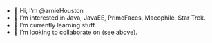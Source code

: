- 👋 Hi, I’m @arnieHouston
- 👀 I’m interested in Java, JavaEE, PrimeFaces, Macophile, Star Trek.
- 🌱 I’m currently learning stuff.
- 💞️ I’m looking to collaborate on (see above).

<!---
arnieHouston/arnieHouston is a ✨ special ✨ repository because its `README.md` (this file) appears on your GitHub profile.
You can click the Preview link to take a look at your changes.
--->
